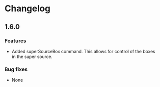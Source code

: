 # Changelog

## 1.6.0
### Features
* Added superSourceBox command. This allows for control of the boxes in the super source.

### Bug fixes
* None